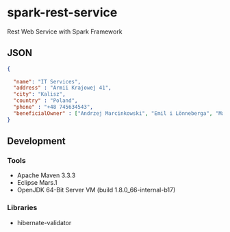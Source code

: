 # spark-rest-service
Rest Web Service with Spark Framework

## JSON
```json
{
  
  "name": "IT Services",
  "address" : "Armii Krajowej 41",
  "city": "Kalisz",
  "country" : "Poland",
  "phone" : "+48 745634543",
  "beneficialOwner" : ["Andrzej Marcinkowski", "Emil i Lönneberga", "Mary Poppins"]
}
```

## Development
### Tools
* Apache Maven 3.3.3
* Eclipse Mars.1
* OpenJDK 64-Bit Server VM (build 1.8.0_66-internal-b17)

### Libraries
* hibernate-validator
